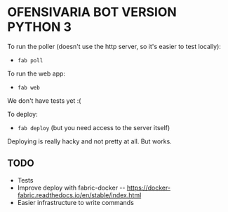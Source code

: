 # OFENSIVARIA BOT VERSION PYTHON 3 #

To run the poller (doesn't use the http server, so it's easier to test locally):

* `fab poll`

To run the web app:

* `fab web`

We don't have tests yet :(

To deploy:

* `fab deploy` (but you need access to the server itself)

Deploying is really hacky and not pretty at all. But works.

## TODO ##

* Tests
* Improve deploy with fabric-docker -- https://docker-fabric.readthedocs.io/en/stable/index.html
* Easier infrastructure to write commands
